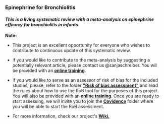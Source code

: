 ### Epinephrine for Bronchiolitis

#### *This is a living systematic review with a meta-analysis on epinephrine efficacy for bronchiolitis in infants.*

**Note:**
- This project is an excellent opportunity for everyone who wishes to contribute to continuous update of this systematic review. 
- If you would like to contribute to the meta-analysis by suggesting a potentially relevant article, please contact us @sanjaschreiber. You will be provided with an [**online training**](http://trekk.ca/).

- If you would like to serve as an assessor of risk of bias for the included studies, please, refer to the folder [**"Risk of bias assessment"**](https://github.com/sanjaschreiber/Epinephrine-for-Bronchiolitis-/blob/master/Risk-of-bias-assessment/RoB%20rules.md) and read the rules about how to use the RoB tool for the purposes of this project. You will also be provided with an [**online training**](http://trekk.ca/). Once you are ready to start assessing, we will invite you to join the **[Covidence](https://www.covidence.org/reviews/active)** folder where you will be able to start the RoB assessment.
- For more information, check our project's **[Wiki.](https://github.com/sanjaschreiber/Epinephrine-for-Bronchiolitis-/wiki)** 




